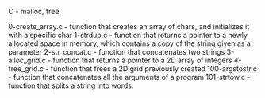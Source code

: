 C - malloc, free

0-create_array.c - function that creates an array of chars, and initializes it with a specific char 
1-strdup.c - function that returns a pointer to a newly allocated space in memory, which contains a copy of the string given as a parameter 
2-str_concat.c - function that concatenates two strings 
3-alloc_grid.c - function that returns a pointer to a 2D array of integers 
4-free_grid.c - function that frees a 2D grid previously created 
100-argstostr.c - function that concatenates all the arguments of a program
101-strtow.c - function that splits a string into words.

